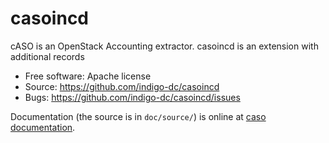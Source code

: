 # casoincd

cASO is an OpenStack Accounting extractor. casoincd is an extension with additional records

* Free software: Apache license
* Source: https://github.com/indigo-dc/casoincd
* Bugs: https://github.com/indigo-dc/casoincd/issues

Documentation (the source is in ``doc/source/``) is online at
[caso documentation](https://caso.readthedocs.org/en/latest/).
